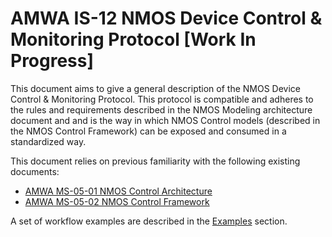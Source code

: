 # AMWA IS-12 NMOS Device Control & Monitoring Protocol \[Work In Progress\]

This document aims to give a general description of the NMOS Device Control & Monitoring Protocol. This protocol is compatible and adheres to the rules and requirements described in the NMOS Modeling architecture document and and is the way in which NMOS Control models (described in the NMOS Control Framework) can be exposed and consumed in a standardized way.

This document relies on previous familiarity with the following existing documents:

- [AMWA MS-05-01 NMOS Control Architecture](https://specs.amwa.tv/ms-05-01)
- [AMWA MS-05-02 NMOS Control Framework](https://specs.amwa.tv/ms-05-02)

A set of workflow examples are described in the [Examples](Sending%20commands.md) section.
